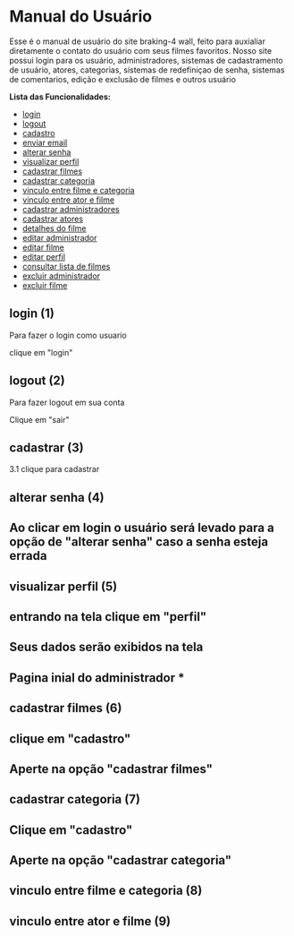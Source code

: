 # Manual do Usuário

Esse é o manual de usuário do site braking-4 wall, feito para auxialiar diretamente o contato do usuário com seus filmes favoritos. Nosso site possui login para os usuário, administradores, sistemas de cadastramento de usuário, atores, categorias, sistemas de redefiniçao de senha, sistemas de comentarios, edição e exclusão de filmes e outros usuário 

**Lista das Funcionalidades:**

 - [login](#login)
 - [logout](#lpgout)
 - [cadastro ](#cadastro)  
 - [enviar email](#enviaremail)
 - [alterar senha](#alterarsenha)
 - [visualizar perfil](#visualizarperfil)
 - [cadastrar filmes](#cadastrarfilmes)
 - [cadastrar categoria](#cadastrarcategoria)
 - [vinculo entre filme e categoria](#vinculoatorecategoria)
 - [vinculo entre ator e filme](#vinculoatuaçoes)
 - [cadastrar administradores](#cadastraradministradores)
 - [cadastrar atores](#cadastraratores)
 - [detalhes do filme](#detalhesdofilme)
 - [editar administrador](#editaradministrador)
 - [editar filme](#editarfilme)
 - [editar perfil](editarperfil#)
 - [consultar lista de filmes](#listadefilmes)
 - [excluir administrador](#excluiradministrador)
 - [excluir filme](#excluirfilme) 

## login (1)  

Para fazer o login como usuario 

clique em "login"
 
## logout (2)

Para fazer logout em sua conta 

Clique em "sair"

## cadastrar (3)

3.1 clique para cadastrar

## alterar senha (4)

## Ao clicar em login o usuário será levado para a opção de "alterar senha" caso a senha esteja errada

## visualizar perfil (5)

## entrando na tela clique em "perfil"

## Seus dados serão exibidos na tela

## Pagina inial do administrador *

## cadastrar filmes (6)

## clique em "cadastro"

## Aperte na opção "cadastrar filmes"

## cadastrar categoria (7)

## Clique em "cadastro"

## Aperte na opção "cadastrar categoria"

## vinculo entre filme e categoria (8)

## vinculo entre ator e filme (9)
